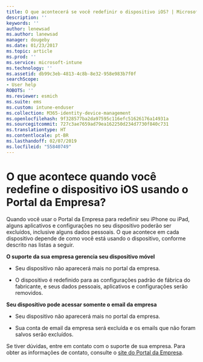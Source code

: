 ```yaml
---
title: O que acontecerá se você redefinir o dispositivo iOS? | Microsoft Docs
description: ''
keywords: ''
author: lenewsad
ms.author: lanewsad
manager: dougeby
ms.date: 01/23/2017
ms.topic: article
ms.prod: ''
ms.service: microsoft-intune
ms.technology: ''
ms.assetid: db99c3eb-4813-4c8b-8e32-958e983b7f0f
searchScope:
- User help
ROBOTS: ''
ms.reviewer: esmich
ms.suite: ems
ms.custom: intune-enduser
ms.collection: M365-identity-device-management
ms.openlocfilehash: 9f328577ba2da97595c116efc51626176a14931a
ms.sourcegitcommit: 727c3ae7659ad79ea162250d234d7730f840c731
ms.translationtype: HT
ms.contentlocale: pt-BR
ms.lasthandoff: 02/07/2019
ms.locfileid: "55840749"
---
```

# <a name="what-happens-if-you-reset-your-ios-device-using-the-company-portal"></a>O que acontece quando você redefine o dispositivo iOS usando o Portal da Empresa?

Quando você usar o Portal da Empresa para redefinir seu iPhone ou iPad, alguns aplicativos e configurações no seu dispositivo poderão ser excluídos, inclusive alguns dados pessoais. O que acontece em cada dispositivo depende de como você está usando o dispositivo, conforme descrito nas listas a seguir.

**O suporte da sua empresa gerencia seu dispositivo móvel**

-   Seu dispositivo não aparecerá mais no portal da empresa.

-   O dispositivo é redefinido para as configurações padrão de fábrica do fabricante, e seus dados pessoais, aplicativos e configurações serão removidos.

**Seu dispositivo pode acessar somente o email da empresa**

-   Seu dispositivo não aparecerá mais no portal da empresa.

-   Sua conta de email da empresa será excluída e os emails que não foram salvos serão excluídos.

Se tiver dúvidas, entre em contato com o suporte de sua empresa. Para obter as informações de contato, consulte o [site do Portal da Empresa](https://go.microsoft.com/fwlink/?linkid=2010980).
